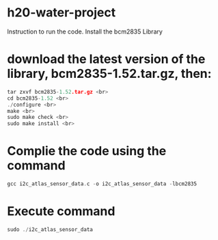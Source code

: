 # h20-water-project


Instruction to run the code.
Install the bcm2835 Library

# download the latest version of the library, bcm2835-1.52.tar.gz, then:
```c
tar zxvf bcm2835-1.52.tar.gz <br>
cd bcm2835-1.52 <br>
./configure <br>
make <br>
sudo make check <br>
sudo make install <br>
```
# Complie the code using the command 
```c
gcc i2c_atlas_sensor_data.c -o i2c_atlas_sensor_data -lbcm2835
```
# Execute command
```c
sudo ./i2c_atlas_sensor_data 
```
